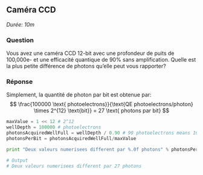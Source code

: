 ## Caméra CCD

*Durée: 10m*

### Question

Vous avez une caméra CCD 12-bit avec une profondeur de puits de 100,000e- et une efficacité quantique de 90% sans amplification. Quelle est la plus petite différence de photons qu’elle peut vous rapporter?

### Réponse

Simplement, la quantité de photon par bit est obtenue par:
$$
\frac{100000 \text{ photoelectrons}}{\text{QE photoelectrons/photon} \times 2^{12} \text{bit}} = 27 \text{ photons par bit}
$$

```python
maxValue = 1 << 12 # 2^12
wellDepth = 100000 # photoelectrons
photonsAcquiredWellFull = wellDepth / 0.90 # 90 photoelectrons means 100 photons hit the detector
photonsPerBit = photonsAcquiredWellFull/maxValue

print "Deux valeurs numerisees different par %.0f photons" % photonsPerBit

# Output
# Deux valeurs numerisees different par 27 photons
```

